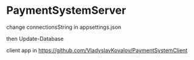 # PaymentSystemServer

change connectionsString in appsettings.json

then Update-Database

client app in https://github.com/VladyslavKovalov/PaymentSystemClient
